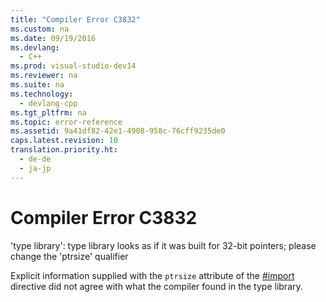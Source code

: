 ```yaml
---
title: "Compiler Error C3832"
ms.custom: na
ms.date: 09/19/2016
ms.devlang: 
  - C++
ms.prod: visual-studio-dev14
ms.reviewer: na
ms.suite: na
ms.technology: 
  - devlang-cpp
ms.tgt_pltfrm: na
ms.topic: error-reference
ms.assetid: 9a41df82-42e1-4908-958c-76cff9235de0
caps.latest.revision: 10
translation.priority.ht: 
  - de-de
  - ja-jp
---
```

# Compiler Error C3832
'type library': type library looks as if it was built for 32-bit pointers; please change the 'ptrsize' qualifier  
  
 Explicit information supplied with the `ptrsize` attribute of the [#import](../vs140/#import-Directive--C---.md) directive did not agree with what the compiler found in the type library.